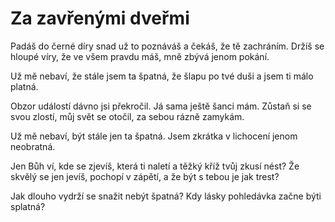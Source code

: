 # Za zavřenými dveřmi

Padáš do černé díry
snad už to poznáváš
a čekáš, že tě zachráním.
Držíš se hloupé víry,
že ve všem pravdu máš,
mně zbývá jenom pokání.

Už mě nebaví, že stále jsem ta špatná,
že šlapu po tvé duši a jsem ti málo platná.

Obzor událostí
dávno jsi překročil.
Já sama ještě šanci mám.
Zůstaň si se svou zlostí,
můj svět se otočil,
za sebou rázně zamykám.

Už mě nebaví, být stále jen ta špatná.
Jsem zkrátka v lichocení jenom neobratná.

Jen Bůh ví, kde se zjevíš,
která ti naletí
a těžký kříž tvůj zkusí nést?
Že skvělý se jen jevíš,
pochopí v zápětí,
a že být s tebou je jak trest?

Jak dlouho vydrží se snažit nebýt špatná?
Kdy lásky pohledávka začne býti splatná?
